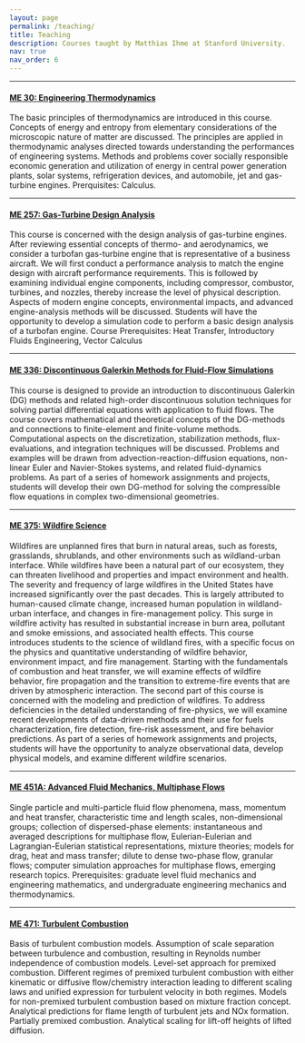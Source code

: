 ```yaml
---
layout: page
permalink: /teaching/
title: Teaching
description: Courses taught by Matthias Ihme at Stanford University.
nav: true
nav_order: 6
---
```


***

#### [ME 30: Engineering Thermodynamics](https://www.google.com/url?sa=t&source=web&rct=j&opi=89978449&url=https://explorecourses.stanford.edu/search%3Fview%3Dcatalog%26filter-coursestatus-Active%3Don%26page%3D0%26q%3DME30&ved=2ahUKEwjOrdaO2s2JAxXYFjQIHQubDfEQFnoECAsQAQ&usg=AOvVaw2xBzOF1hzQmX3JtdflUMgt)  
The basic principles of thermodynamics are introduced in this course. Concepts of energy and entropy from elementary considerations of the microscopic nature of matter are discussed. The principles are applied in thermodynamic analyses directed towards understanding the performances of engineering systems. Methods and problems cover socially responsible economic generation and utilization of energy in central power generation plants, solar systems, refrigeration devices, and automobile, jet and gas-turbine engines. Prerquisites: Calculus.

***

#### [ME 257: Gas-Turbine Design Analysis](https://explorecourses.stanford.edu/search?view=catalog&filter-coursestatus-Active=on&page=0&catalog=&academicYear=&q=ME257&collapse=)  
This course is concerned with the design analysis of gas-turbine engines. After reviewing essential concepts of thermo- and aerodynamics, we consider a turbofan gas-turbine engine that is representative of a business aircraft. We will first conduct a performance analysis to match the engine design with aircraft performance requirements. This is followed by examining individual engine components, including compressor, combustor, turbines, and nozzles, thereby increase the level of physical description. Aspects of modern engine concepts, environmental impacts, and advanced engine-analysis methods will be discussed. Students will have the opportunity to develop a simulation code to perform a basic design analysis of a turbofan engine. Course Prerequisites: Heat Transfer, Introductory Fluids Engineering, Vector Calculus

***

#### [ME 336: Discontinuous Galerkin Methods for Fluid-Flow Simulations](https://explorecourses.stanford.edu/search?view=catalog&filter-coursestatus-Active=on&page=0&catalog=&academicYear=&q=ME+336&collapse=)  
This course is designed to provide an introduction to discontinuous Galerkin (DG) methods and related high-order discontinuous solution techniques for solving partial differential equations with application to fluid flows. The course covers mathematical and theoretical concepts of the DG-methods and connections to finite-element and finite-volume methods. Computational aspects on the discretization, stabilization methods, flux-evaluations, and integration techniques will be discussed. Problems and examples will be drawn from advection-reaction-diffusion equations, non-linear Euler and Navier-Stokes systems, and related fluid-dynamics problems. As part of a series of homework assignments and projects, students will develop their own DG-method for solving the compressible flow equations in complex two-dimensional geometries.

***

#### [ME 375: Wildfire Science](https://explorecourses.stanford.edu/search?view=catalog&filter-coursestatus-Active=on&page=0&catalog=&academicYear=&q=ME+375&collapse=)  
Wildfires are unplanned fires that burn in natural areas, such as forests, grasslands, shrublands, and other environments such as wildland-urban interface. While wildfires have been a natural part of our ecosystem, they can threaten livelihood and properties and impact environment and health. The severity and frequency of large wildfires in the United States have increased significantly over the past decades. This is largely attributed to human-caused climate change, increased human population in wildland-urban interface, and changes in fire-management policy. This surge in wildfire activity has resulted in substantial increase in burn area, pollutant and smoke emissions, and associated health effects. This course introduces students to the science of wildland fires, with a specific focus on the physics and quantitative understanding of wildfire behavior, environment impact, and fire management. Starting with the fundamentals of combustion and heat transfer, we will examine effects of wildfire behavior, fire propagation and the transition to extreme-fire events that are driven by atmospheric interaction. The second part of this course is concerned with the modeling and prediction of wildfires. To address deficiencies in the detailed understanding of fire-physics, we will examine recent developments of data-driven methods and their use for fuels characterization, fire detection, fire-risk assessment, and fire behavior predictions. As part of a series of homework assignments and projects, students will have the opportunity to analyze observational data, develop physical models, and examine different wildfire scenarios.

***

#### [ME 451A: Advanced Fluid Mechanics, Multiphase Flows](https://explorecourses.stanford.edu/search?view=catalog&filter-coursestatus-Active=on&page=0&catalog=&academicYear=&q=ME+451A&collapse=)  
Single particle and multi-particle fluid flow phenomena, mass, momentum and heat transfer, characteristic time and length scales, non-dimensional groups; collection of dispersed-phase elements: instantaneous and averaged descriptions for multiphase flow, Eulerian-Eulerian and Lagrangian-Eulerian statistical representations, mixture theories; models for drag, heat and mass transfer; dilute to dense two-phase flow, granular flows; computer simulation approaches for multiphase flows, emerging research topics. Prerequisites: graduate level fluid mechanics and engineering mathematics, and undergraduate engineering mechanics and thermodynamics.

***

#### [ME 471: Turbulent Combustion](https://explorecourses.stanford.edu/search?view=catalog&filter-coursestatus-Active=on&page=0&catalog=&academicYear=&q=ME+471&collapse=)  
Basis of turbulent combustion models. Assumption of scale separation between turbulence and combustion, resulting in Reynolds number independence of combustion models. Level-set approach for premixed combustion. Different regimes of premixed turbulent combustion with either kinematic or diffusive flow/chemistry interaction leading to different scaling laws and unified expression for turbulent velocity in both regimes. Models for non-premixed turbulent combustion based on mixture fraction concept. Analytical predictions for flame length of turbulent jets and NOx formation. Partially premixed combustion. Analytical scaling for lift-off heights of lifted diffusion.